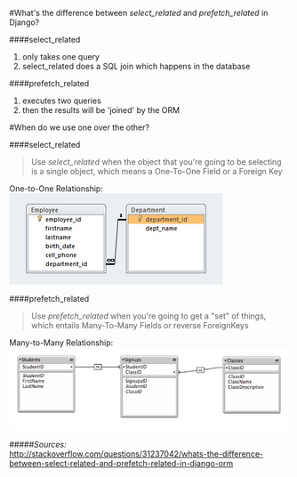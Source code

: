 #What's the difference between *select_related* and *prefetch_related* in Django?  

####select_related  
1. only takes one query  
2. select_related does a SQL join which happens in the database  

####prefetch_related  
1. executes two queries  
2. then the results will be 'joined' by the ORM


#When do we use one over the other?  

####select_related  
> Use *select_related* when the object that you're going to be selecting is a single object, which means a One-To-One Field or a Foreign Key  

One-to-One Relationship:  
![alt text](one-to-one.png "One-to-One Relationship")  

####prefetch_related  
> Use *prefetch_related* when you're going to get a "set" of things, which entails Many-To-Many Fields or reverse ForeignKeys  

Many-to-Many Relationship:  
![alt text](many-to-many.jpeg "Many-to-Many Relationship")  

#####*Sources:*  
<http://stackoverflow.com/questions/31237042/whats-the-difference-between-select-related-and-prefetch-related-in-django-orm>  